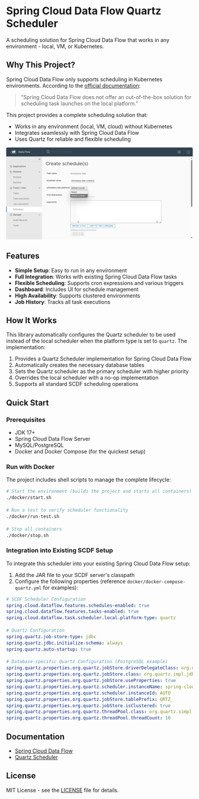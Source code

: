 # Spring Cloud Data Flow Quartz Scheduler

A scheduling solution for Spring Cloud Data Flow that works in any environment - local, VM, or Kubernetes.

## Why This Project?

Spring Cloud Data Flow only supports scheduling in Kubernetes environments. According to the [official documentation](https://dataflow.spring.io/docs/feature-guides/batch/scheduling/#scheduling-a-batch-job):

> "Spring Cloud Data Flow does not offer an out-of-the-box solution for scheduling task launches on the local platform."

This project provides a complete scheduling solution that:
- Works in any environment (local, VM, cloud) without Kubernetes
- Integrates seamlessly with Spring Cloud Data Flow
- Uses Quartz for reliable and flexible scheduling


![alt text](docs/images/scdf-quartz-scheduler.png)


## Features

- **Simple Setup**: Easy to run in any environment
- **Full Integration**: Works with existing Spring Cloud Data Flow tasks
- **Flexible Scheduling**: Supports cron expressions and various triggers
- **Dashboard**: Includes UI for schedule management
- **High Availability**: Supports clustered environments
- **Job History**: Tracks all task executions

## How It Works

This library automatically configures the Quartz scheduler to be used instead of the local scheduler when the platform type is set to `quartz`. The implementation:

1. Provides a Quartz Scheduler implementation for Spring Cloud Data Flow
2. Automatically creates the necessary database tables
3. Sets the Quartz scheduler as the primary scheduler with higher priority
4. Overrides the local scheduler with a no-op implementation
5. Supports all standard SCDF scheduling operations

## Quick Start

### Prerequisites

- JDK 17+
- Spring Cloud Data Flow Server
- MySQL/PostgreSQL
- Docker and Docker Compose (for the quickest setup)

### Run with Docker

The project includes shell scripts to manage the complete lifecycle:

```bash
# Start the environment (builds the project and starts all containers)
./docker/start.sh

# Run a test to verify scheduler functionality
./docker/run-test.sh

# Stop all containers
./docker/stop.sh
```

### Integration into Existing SCDF Setup

To integrate this scheduler into your existing Spring Cloud Data Flow setup:

1. Add the JAR file to your SCDF server's classpath
2. Configure the following properties (reference `docker/docker-compose-quartz.yml` for examples):

```yaml
# SCDF Scheduler Configuration
spring.cloud.dataflow.features.schedules-enabled: true
spring.cloud.dataflow.features.tasks-enabled: true
spring.cloud.dataflow.task.scheduler.local.platform-type: quartz

# Quartz Configuration
spring.quartz.job-store-type: jdbc
spring.quartz.jdbc.initialize-schema: always
spring.quartz.auto-startup: true

# Database-specific Quartz Configuration (PostgreSQL example)
spring.quartz.properties.org.quartz.jobStore.driverDelegateClass: org.quartz.impl.jdbcjobstore.PostgreSQLDelegate
spring.quartz.properties.org.quartz.jobStore.class: org.quartz.impl.jdbcjobstore.JobStoreTX
spring.quartz.properties.org.quartz.jobStore.useProperties: true
spring.quartz.properties.org.quartz.scheduler.instanceName: spring-cloud-dataflow-scheduler
spring.quartz.properties.org.quartz.scheduler.instanceId: AUTO
spring.quartz.properties.org.quartz.jobStore.tablePrefix: QRTZ_
spring.quartz.properties.org.quartz.jobStore.isClustered: true
spring.quartz.properties.org.quartz.threadPool.class: org.quartz.simpl.SimpleThreadPool
spring.quartz.properties.org.quartz.threadPool.threadCount: 10
```

## Documentation

- [Spring Cloud Data Flow](https://dataflow.spring.io/docs/feature-guides/batch/scheduling/)
- [Quartz Scheduler](http://www.quartz-scheduler.org/documentation/)

## License

MIT License - see the [LICENSE](LICENSE) file for details. 